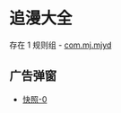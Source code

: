 # 追漫大全

存在 1 规则组 - [com.mj.mjyd](/src/apps/com.mj.mjyd.ts)

## 广告弹窗

- [快照-0](https://gkd-kit.songe.li/import/12877729)
